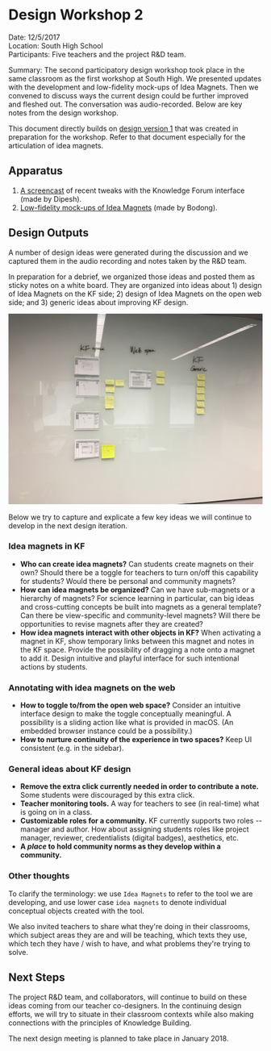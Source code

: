 Design Workshop 2
=================

Date: 12/5/2017  
Location: South High School  
Participants: Five teachers and the project R&D team.

Summary: The second participatory design workshop took place in the same classroom as the first workshop at South High. We presented updates with the development and low-fidelity mock-ups of Idea Magnets. Then we convened to discuss ways the current design could be further improved and fleshed out.  The conversation was audio-recorded. Below are key notes from the design workshop.

This document directly builds on [design version 1](/idea_magnets/design-v2.md) that was created in preparation for the workshop. Refer to that document especially for the articulation of idea magnets.

## Apparatus

1. [A screencast](https://cligr.slack.com/files/U6U0QNCKW/F8A0QK75G/demo.mp4) of recent tweaks with the Knowledge Forum interface (made by Dipesh).
2. [Low-fidelity mock-ups of Idea Magnets](/idea_magnets/fig/IdeaMagnets.pdf) (made by Bodong).

## Design Outputs

A number of design ideas were generated during the discussion and we captured them in the audio recording and notes taken by the R&D team.

In preparation for a debrief, we organized those ideas and posted them as sticky notes on a white board. They are organized into ideas about 1) design of Idea Magnets on the KF side; 2) design of Idea Magnets on the open web side; and 3) generic ideas about improving KF design.

![](img/workshop-2-ideas.JPG)

Below we try to capture and explicate a few key ideas we will continue to develop in the next design iteration.

### Idea magnets in KF

- **Who can create idea magnets?** Can students create magnets on their own? Should there be a toggle for teachers to turn on/off this capability for students? Would there be personal and community magnets?
- **How can idea magnets be organized?** Can we have sub-magnets or a hierarchy of magnets? For science learning in particular, can big ideas and cross-cutting concepts be built into magnets as a general template? Can there be view-specific and community-level magnets? Will there be opportunities to revise magnets after they are created?
- **How idea magnets interact with other objects in KF?** When activating a magnet in KF, show temporary links between this magnet and notes in the KF space. Provide the possibility of dragging a note onto a magnet to add it. Design intuitive and playful interface for such intentional actions by students.

### Annotating with idea magnets on the web

- **How to toggle to/from the open web space?** Consider an intuitive interface design to make the toggle conceptually meaningful. A possibility is a sliding action like what is provided in macOS. (An embedded browser instance could be a possibility.)
- **How to nurture continuity of the experience in two spaces?** Keep UI consistent (e.g. in the sidebar).

### General ideas about KF design

- **Remove the extra click currently needed in order to contribute a note.** Some students were discouraged by this extra click.
- **Teacher monitoring tools.** A way for teachers to see (in real-time) what is going on in a class.
- **Customizable roles for a community.** KF currently supports two roles -- manager and author. How about assigning students roles like project manager, reviewer, credentialists (digital badges), aesthetics, etc.
- **A _place_ to hold community norms as they develop within a community.**

### Other thoughts

To clarify the terminology: we use `Idea Magnets` to refer to the tool we are developing, and use lower case `idea magnets` to denote individual conceptual objects created with the tool.

We also invited teachers to share what they're doing in their classrooms, which subject areas they are and will be teaching, which texts they use, which tech they have / wish to have, and what problems they're trying to solve.

## Next Steps

The project R&D team, and collaborators, will continue to build on these ideas coming from our teacher co-designers. In the continuing design efforts, we will try to situate in their classroom contexts while also making connections with the principles of Knowledge Building.

The next design meeting is planned to take place in January 2018.

